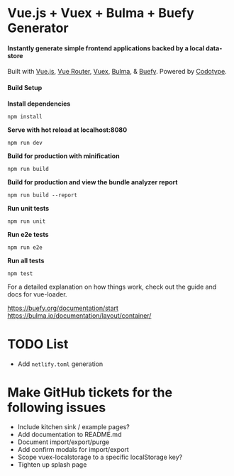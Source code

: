 # Vue.js + Vuex + Bulma + Buefy Generator

#### Instantly generate simple frontend applications backed by a local data-store

Built with [Vue.js](https://vuejs.org/), [Vue Router](https://router.vuejs.org/), [Vuex](https://vuex.vuejs.org/), [Bulma](https://buefy.org/), & [Buefy](https://buefy.org/). Powered by [Codotype](https://codotype.io).

#### Build Setup

**Install dependencies**
```
npm install
```

**Serve with hot reload at localhost:8080**
```
npm run dev
```

**Build for production with minification**
```
npm run build
```

**Build for production and view the bundle analyzer report**
```
npm run build --report
```

**Run unit tests**
```
npm run unit
```

**Run e2e tests**
```
npm run e2e
```

**Run all tests**
```
npm test
```

For a detailed explanation on how things work, check out the guide and docs for vue-loader.

https://buefy.org/documentation/start
https://bulma.io/documentation/layout/container/

# TODO List
- Add `netlify.toml` generation

# Make GitHub tickets for the following issues
- Include kitchen sink / example pages?
- Add documentation to README.md
- Document import/export/purge
- Add confirm modals for import/export
- Scope vuex-localstorage to a specific localStorage key?
- Tighten up splash page